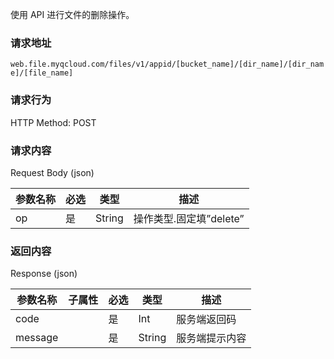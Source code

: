 使用 API 进行文件的删除操作。



### 请求地址

`web.file.myqcloud.com/files/v1/appid/[bucket_name]/[dir_name]/[dir_name]/[file_name]`



### 请求行为

HTTP Method: POST



### 请求内容

Request Body (json)

| **参数名称** | **必选** | **类型** | **描述**           |
| -------- | ------ | ------ | ---------------- |
| op       | 是      | String | 操作类型.固定填”delete” |



### 返回内容

Response (json)

| **参数名称** | **子属性** | **必选** | **类型** | **描述**  |
| -------- | ------- | ------ | ------ | ------- |
| code     |         | 是      | Int    | 服务端返回码  |
| message  |         | 是      | String | 服务端提示内容 |

